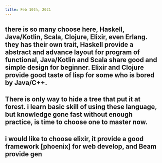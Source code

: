 ```yaml
---
title: Feb 10th, 2021
---
```


## there is so many choose here, Haskell, Java/Kotlin, Scala, Clojure, Elixir, even Erlang. they has their own trait, Haskell provide a abstract and advance layout for program of functional, Java/Kotlin and Scala share good and simple design for beginner. Elixir and Clojure provide good taste of lisp for some who is bored by Java/C++.
## There is only way to hide a tree that put it at forest. i learn basic skill of using these language, but knowledge gone fast without enough practice, is time to choose one to master now.
## i would like to choose elixir, it provide a good framework [phoenix] for web develop, and Beam provide gen

